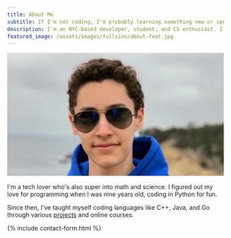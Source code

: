 ```yaml
---
title: About Me
subtitle: If I'm not coding, I'm probably learning something new or spending time with family and friends.
description: I'm an NYC-based developer, student, and CS enthusiast. I'm a tech lover who's also super into math and science. If I'm not coding, I'm probably learning something new or spending time with family and friends.
featured_image: /assets/images/fullsize/about-feat.jpg
---
```


<div class="gallery" data-columns="1">
    <img src="/assets/images/fullsize/thomas2.jpeg">
</div>

I'm a tech lover who's also super into math and science. I figured out my love for programming when I was nine years
old, coding in Python for fun.

Since then, I've taught myself coding languages like C++, Java, and Go through various [projects](/projects/)
and online courses.



{% include contact-form.html %}
